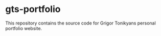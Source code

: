 # gts-portfolio
This repository contains the source code for Grigor Tonikyans personal portfolio website.
